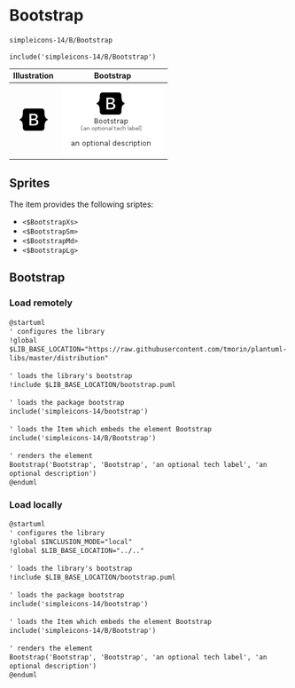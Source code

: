 # Bootstrap


```text
simpleicons-14/B/Bootstrap
```

```text
include('simpleicons-14/B/Bootstrap')
```



| Illustration | Bootstrap |
| :---: | :---: |
| ![illustration for Illustration](../../simpleicons-14/B/Bootstrap.png) | ![illustration for Bootstrap](../../simpleicons-14/B/Bootstrap.Local.png) |



## Sprites
The item provides the following sriptes:

- `<$BootstrapXs>`
- `<$BootstrapSm>`
- `<$BootstrapMd>`
- `<$BootstrapLg>`





## Bootstrap

### Load remotely
```plantuml
@startuml
' configures the library
!global $LIB_BASE_LOCATION="https://raw.githubusercontent.com/tmorin/plantuml-libs/master/distribution"

' loads the library's bootstrap
!include $LIB_BASE_LOCATION/bootstrap.puml

' loads the package bootstrap
include('simpleicons-14/bootstrap')

' loads the Item which embeds the element Bootstrap
include('simpleicons-14/B/Bootstrap')

' renders the element
Bootstrap('Bootstrap', 'Bootstrap', 'an optional tech label', 'an optional description')
@enduml
```

### Load locally
```plantuml
@startuml
' configures the library
!global $INCLUSION_MODE="local"
!global $LIB_BASE_LOCATION="../.."

' loads the library's bootstrap
!include $LIB_BASE_LOCATION/bootstrap.puml

' loads the package bootstrap
include('simpleicons-14/bootstrap')

' loads the Item which embeds the element Bootstrap
include('simpleicons-14/B/Bootstrap')

' renders the element
Bootstrap('Bootstrap', 'Bootstrap', 'an optional tech label', 'an optional description')
@enduml
```

